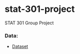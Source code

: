 # stat-301-project
STAT 301 Group Project

### Data:
- [Dataset](https://www.kaggle.com/datasets/pratikgarai/mobile-phone-specifications-and-prices)
